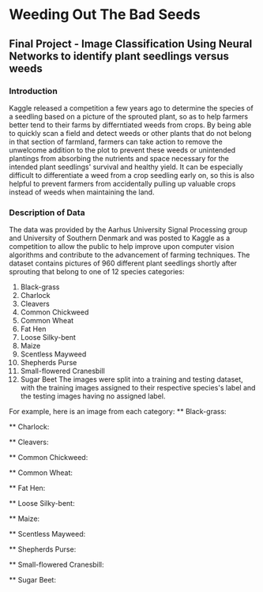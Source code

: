 # Weeding Out The Bad Seeds
## Final Project - Image Classification Using Neural Networks to identify plant seedlings versus weeds

### Introduction

Kaggle released a competition a few years ago to determine the species of a seedling based on a picture of the sprouted plant, so as to help farmers better tend to their farms by differntiated weeds from crops.  By being able to quickly scan a field and detect weeds or other plants that do not belong in that section of farmland, farmers can take action to remove the unwelcome addition to the plot to prevent these weeds or unintended plantings from absorbing the nutrients and space necessary for the intended plant seedlings' survival and healthy yield.
It can be especially difficult to differentiate a weed from a crop seedling early on, so this is also helpful to prevent farmers from accidentally pulling up valuable crops instead of weeds when maintaining the land.

### Description of Data

The data was provided by the Aarhus University Signal Processing group and University of Southern Denmark and was posted to Kaggle as a competition to allow the public to help improve upon computer vision algorithms and contribute to the advancement of farming techniques.
The dataset contains pictures of 960 different plant seedlings shortly after sprouting that belong to one of 12 species categories:
  1. Black-grass
  2. Charlock
  3. Cleavers
  4. Common Chickweed
  5. Common Wheat
  6. Fat Hen
  7. Loose Silky-bent
  8. Maize
  9. Scentless Mayweed
  10. Shepherds Purse
  11. Small-flowered Cranesbill
  12. Sugar Beet
The images were split into a training and testing dataset, with the training images assigned to their respective species's label and the testing images having no assigned label.

For example, here is an image from each category:
  ** Black-grass:
  
  ** Charlock:
  
  ** Cleavers:
  
  ** Common Chickweed:
  
  ** Common Wheat:
  
  ** Fat Hen:
  
  ** Loose Silky-bent:
  
  ** Maize:
  
  ** Scentless Mayweed:
  
  ** Shepherds Purse:
  
  ** Small-flowered Cranesbill:
  
  ** Sugar Beet:

###  

